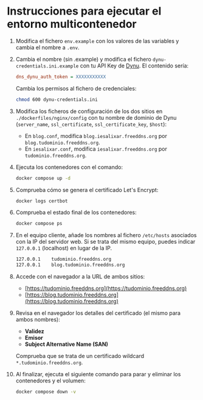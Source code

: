# Instrucciones para ejecutar el entorno multicontenedor

1. Modifica el fichero `env.example` con los valores de las variables y cambia el nombre a `.env`.

2. Cambia el nombre (sin .example) y modifica el fichero `dynu-credentials.ini.example` con tu API Key de [Dynu](https://www.dynu.com/). El contenido sería:

   ```ini
   dns_dynu_auth_token = XXXXXXXXXXX
   ```

   Cambia los permisos al fichero de credenciales:
   ```bash
   chmod 600 dynu-credentials.ini
   ```

3. Modifica los ficheros de configuración de los dos sitios en `./dockerfiles/nginx/config` con tu nombre de dominio de Dynu (`server_name`, `ssl_certificate`, `ssl_certificate_key`, `$host`):
   - En `blog.conf`, modifica `blog.iesalixar.freeddns.org` por `blog.tudominio.freeddns.org`.
   - En `iesalixar.conf`, modifica `iesalixar.freeddns.org` por `tudominio.freeddns.org`.

4. Ejecuta los contenedores con el comando:
   ```bash
   docker compose up -d
   ```

5. Comprueba cómo se genera el certificado Let's Encrypt:
   ```bash
   docker logs certbot
   ```

6. Comprueba el estado final de los contenedores:
   ```bash
   docker compose ps
   ```

7. En el equipo cliente, añade los nombres al fichero `/etc/hosts` asociados con la IP del servidor web. Si se trata del mismo equipo, puedes indicar `127.0.0.1` (localhost) en lugar de la IP.
   ```bash
   127.0.0.1	tudominio.freeddns.org
   127.0.0.1	blog.tudominio.freeddns.org
   ```

8. Accede con el navegador a la URL de ambos sitios:
   - [https://tudominio.freeddns.org](https://tudominio.freeddns.org)
   - [https://blog.tudominio.freeddns.org](https://blog.tudominio.freeddns.org)

9. Revisa en el navegador los detalles del certificado (el mismo para ambos nombres): 
   - **Validez**
   - **Emisor**
   - **Subject Alternative Name (SAN)**

   Comprueba que se trata de un certificado wildcard `*.tudominio.freeddns.org`.
   
11. Al finalizar, ejecuta el siguiente comando para parar y eliminar los contenedores y el volumen: 
    ```bash
    docker compose down -v
    ```



